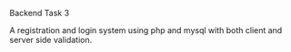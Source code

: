 Backend Task 3


A registration and login system using php and mysql with both client and server side validation.